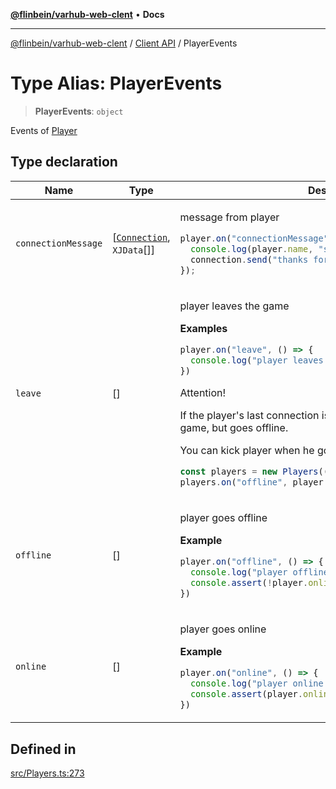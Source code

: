 [**@flinbein/varhub-web-clent**](../../README.md) • **Docs**

***

[@flinbein/varhub-web-clent](../../README.md) / [Client API](../README.md) / PlayerEvents

# Type Alias: PlayerEvents

> **PlayerEvents**: `object`

Events of [Player](../classes/Player.md)

## Type declaration

<table>
<thead>
<tr>
<th>Name</th>
<th>Type</th>
<th>Description</th>
<th>Defined in</th>
</tr>
</thead>
<tbody>
<tr>
<td>

`connectionMessage`

</td>
<td>

[[`Connection`](../classes/Connection.md), `XJData`[]]

</td>
<td>

message from player
```typescript
player.on("connectionMessage", (connection, ...msg) => {
  console.log(player.name, "said:", ...msg);
  connection.send("thanks for a message");
});
```

</td>
<td>

[src/Players.ts:327](https://github.com/flinbein/varhub-web-client/blob/03abd2bf517b76514fc1e5aae61e36810a87369c/src/Players.ts#L327)

</td>
</tr>
<tr>
<td>

`leave`

</td>
<td>

[]

</td>
<td>

player leaves the game

**Examples**

```typescript
player.on("leave", () => {
  console.log("player leaves:", player.name);
})
```

Attention!

If the player's last connection is closed, he does not leave the game, but goes offline.

You can kick player when he goes offline

```typescript
const players = new Players((con, name) => String(name));
players.on("offline", player => player.kick("disconnected"));
```

</td>
<td>

[src/Players.ts:294](https://github.com/flinbein/varhub-web-client/blob/03abd2bf517b76514fc1e5aae61e36810a87369c/src/Players.ts#L294)

</td>
</tr>
<tr>
<td>

`offline`

</td>
<td>

[]

</td>
<td>

player goes offline

**Example**

```typescript
player.on("offline", () => {
  console.log("player offline now!", player.name);
  console.assert(!player.online);
})
```

</td>
<td>

[src/Players.ts:316](https://github.com/flinbein/varhub-web-client/blob/03abd2bf517b76514fc1e5aae61e36810a87369c/src/Players.ts#L316)

</td>
</tr>
<tr>
<td>

`online`

</td>
<td>

[]

</td>
<td>

player goes online

**Example**

```typescript
player.on("online", () => {
  console.log("player online now!", player.name);
  console.assert(player.online);
})
```

</td>
<td>

[src/Players.ts:305](https://github.com/flinbein/varhub-web-client/blob/03abd2bf517b76514fc1e5aae61e36810a87369c/src/Players.ts#L305)

</td>
</tr>
</tbody>
</table>

## Defined in

[src/Players.ts:273](https://github.com/flinbein/varhub-web-client/blob/03abd2bf517b76514fc1e5aae61e36810a87369c/src/Players.ts#L273)
